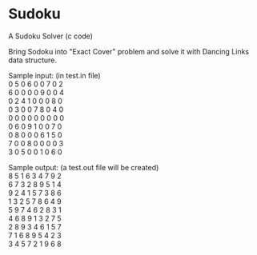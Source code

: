 Sudoku
======

A Sudoku Solver (c code)

Bring Sodoku into "Exact Cover" problem and solve it with Dancing Links data structure.

Sample input: (in test.in file)   
0 5 0 6 0 0 7 0 2   
6 0 0 0 0 9 0 0 4   
0 2 4 1 0 0 0 8 0   
0 3 0 0 7 8 0 4 0   
0 0 0 0 0 0 0 0 0   
0 6 0 9 1 0 0 7 0   
0 8 0 0 0 6 1 5 0   
7 0 0 8 0 0 0 0 3   
3 0 5 0 0 1 0 6 0   

Sample output: (a test.out file will be created)   
8 5 1 6 3 4 7 9 2   
6 7 3 2 8 9 5 1 4   
9 2 4 1 5 7 3 8 6   
1 3 2 5 7 8 6 4 9   
5 9 7 4 6 2 8 3 1   
4 6 8 9 1 3 2 7 5   
2 8 9 3 4 6 1 5 7   
7 1 6 8 9 5 4 2 3   
3 4 5 7 2 1 9 6 8   
